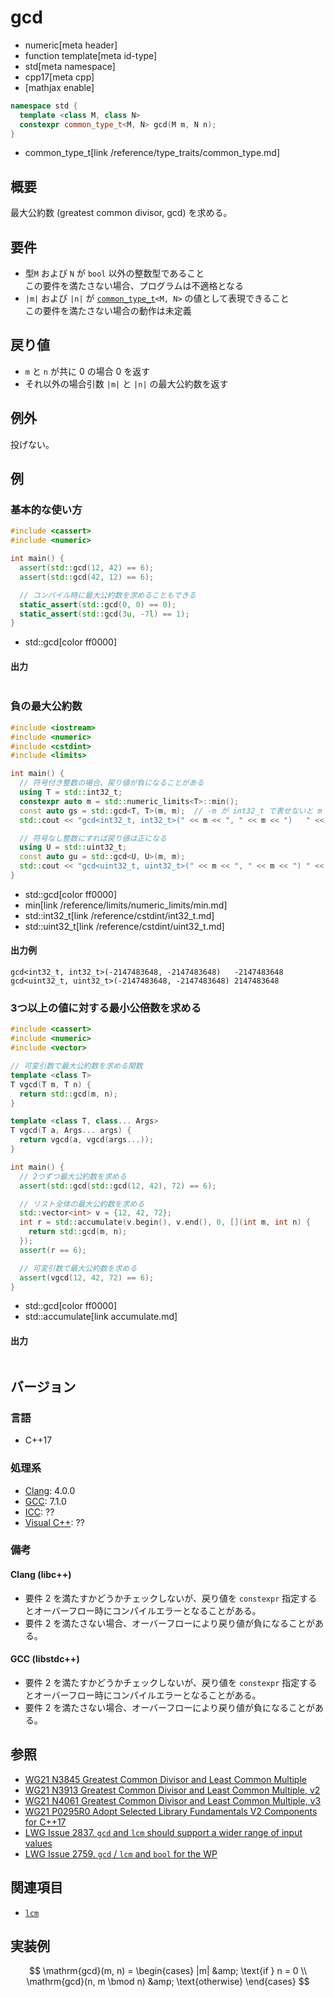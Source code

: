 # gcd
* numeric[meta header]
* function template[meta id-type]
* std[meta namespace]
* cpp17[meta cpp]
* [mathjax enable]

```cpp
namespace std {
  template <class M, class N>
  constexpr common_type_t<M, N> gcd(M m, N n);
}
```
* common_type_t[link /reference/type_traits/common_type.md]

## 概要
最大公約数 (greatest common divisor, gcd) を求める。


## 要件
- 型`M` および `N` が `bool` 以外の整数型であること  
  この要件を満たさない場合、プログラムは不適格となる
- `|m|` および `|n|` が [`common_type_t`](/reference/type_traits/common_type.md)`<M, N>` の値として表現できること  
  この要件を満たさない場合の動作は未定義


## 戻り値
* `m` と `n` が共に 0 の場合 0 を返す
* それ以外の場合引数 `|m|` と `|n|` の最大公約数を返す


## 例外
投げない。


## 例
### 基本的な使い方
```cpp example
#include <cassert>
#include <numeric>

int main() {
  assert(std::gcd(12, 42) == 6);
  assert(std::gcd(42, 12) == 6);

  // コンパイル時に最大公約数を求めることもできる
  static_assert(std::gcd(0, 0) == 0);
  static_assert(std::gcd(3u, -7l) == 1);
}
```
* std::gcd[color ff0000]

#### 出力
```
```

### 負の最大公約数
```cpp
#include <iostream>
#include <numeric>
#include <cstdint>
#include <limits>

int main() {
  // 符号付き整数の場合、戻り値が負になることがある
  using T = std::int32_t;
  constexpr auto m = std::numeric_limits<T>::min();
  const auto gs = std::gcd<T, T>(m, m);  // -m が int32_t で表せないと m < 0 になる
  std::cout << "gcd<int32_t, int32_t>(" << m << ", " << m << ")   " << gs << std::endl;

  // 符号なし整数にすれば戻り値は正になる
  using U = std::uint32_t;
  const auto gu = std::gcd<U, U>(m, m);
  std::cout << "gcd<uint32_t, uint32_t>(" << m << ", " << m << ") " << gu << std::endl;
}
```
* std::gcd[color ff0000]
* min[link /reference/limits/numeric_limits/min.md]
* std::int32_t[link /reference/cstdint/int32_t.md]
* std::uint32_t[link /reference/cstdint/uint32_t.md]

#### 出力例
```
gcd<int32_t, int32_t>(-2147483648, -2147483648)   -2147483648
gcd<uint32_t, uint32_t>(-2147483648, -2147483648) 2147483648
```

### 3つ以上の値に対する最小公倍数を求める
```cpp
#include <cassert>
#include <numeric>
#include <vector>

// 可変引数で最大公約数を求める関数
template <class T>
T vgcd(T m, T n) {
  return std::gcd(m, n);
}

template <class T, class... Args>
T vgcd(T a, Args... args) {
  return vgcd(a, vgcd(args...));
}

int main() {
  // 2つずつ最大公約数を求める
  assert(std::gcd(std::gcd(12, 42), 72) == 6);

  // リスト全体の最大公約数を求める
  std::vector<int> v = {12, 42, 72};
  int r = std::accumulate(v.begin(), v.end(), 0, [](int m, int n) {
    return std::gcd(m, n);
  });
  assert(r == 6);

  // 可変引数で最大公約数を求める
  assert(vgcd(12, 42, 72) == 6);
}
```
* std::gcd[color ff0000]
* std::accumulate[link accumulate.md]

#### 出力
```
```

## バージョン
### 言語
- C++17

### 処理系
- [Clang](/implementation.md#clang): 4.0.0
- [GCC](/implementation.md#gcc): 7.1.0
- [ICC](/implementation.md#icc): ??
- [Visual C++](/implementation.md#visual_cpp): ??

### 備考
#### Clang (libc++)
- 要件 2 を満たすかどうかチェックしないが、戻り値を `constexpr` 指定するとオーバーフロー時にコンパイルエラーとなることがある。
- 要件 2 を満たさない場合、オーバーフローにより戻り値が負になることがある。

#### GCC (libstdc++)
- 要件 2 を満たすかどうかチェックしないが、戻り値を `constexpr` 指定するとオーバーフロー時にコンパイルエラーとなることがある。
- 要件 2 を満たさない場合、オーバーフローにより戻り値が負になることがある。


## 参照
* [WG21 N3845 Greatest Common Divisor and Least Common Multiple](http://www.open-std.org/jtc1/sc22/wg21/docs/papers/2014/n3845.pdf)
* [WG21 N3913 Greatest Common Divisor and Least Common Multiple, v2](http://www.open-std.org/jtc1/sc22/wg21/docs/papers/2014/n3913.pdf)
* [WG21 N4061 Greatest Common Divisor and Least Common Multiple, v3](http://www.open-std.org/jtc1/sc22/wg21/docs/papers/2014/n4061.pdf)
* [WG21 P0295R0 Adopt Selected Library Fundamentals V2 Components for C++17](http://www.open-std.org/jtc1/sc22/wg21/docs/papers/2016/p0295r0.pdf)
* [LWG Issue 2837. `gcd` and `lcm` should support a wider range of input values](https://wg21.cmeerw.net/lwg/issue2837)
* [LWG Issue 2759. `gcd` / `lcm` and `bool` for the WP](https://wg21.cmeerw.net/lwg/issue2759)


## 関連項目
* [`lcm`](lcm.md)


## 実装例
$$ \mathrm{gcd}(m, n) = \begin{cases}
  |m| &amp; \text{if } n = 0 \\
  \mathrm{gcd}(n, m \bmod n) &amp; \text{otherwise}
\end{cases} $$
